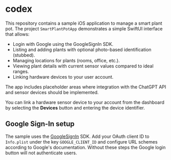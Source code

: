 # codex

This repository contains a sample iOS application to manage a smart plant pot.
The project `SmartPlantPotApp` demonstrates a simple SwiftUI interface that
allows:

- Login with Google using the GoogleSignIn SDK.
- Listing and adding plants with optional photo-based identification (stubbed).
- Managing locations for plants (rooms, office, etc.).
- Viewing plant details with current sensor values compared to ideal ranges.
- Linking hardware devices to your user account.

The app includes placeholder areas where integration with the ChatGPT API and
sensor devices should be implemented.

You can link a hardware sensor device to your account from the dashboard by
selecting the **Devices** button and entering the device identifier.

## Google Sign-In setup

The sample uses the [GoogleSignIn](https://developers.google.com/identity/sign-in/ios) SDK. Add your OAuth client ID to `Info.plist` under the key `GOOGLE_CLIENT_ID` and configure URL schemes according to Google's documentation. Without these steps the Google login button will not authenticate users.
